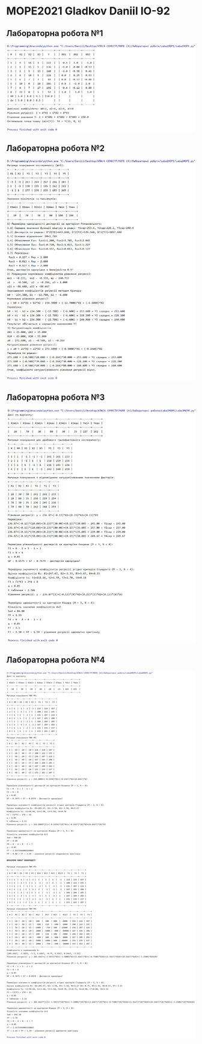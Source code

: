 # MOPE2021 Gladkov Daniil ІО-92
## Лабораторна робота №1
![alt text](Laba1/Laba1MOPE.png)
## Лабораторна робота №2
![alt text](Laba2/Laba2MOPE.png)
## Лабораторна робота №3
![alt text](Laba3/Laba3MOPE.png)
## Лабораторна робота №4
![alt text](Laba4/Laba4MOPE.png)
